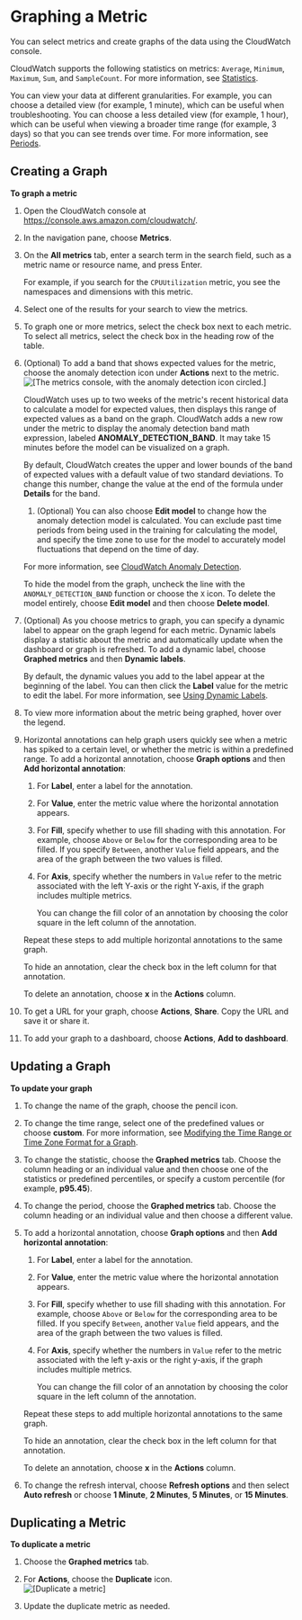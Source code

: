 # Graphing a Metric<a name="graph_a_metric"></a>

You can select metrics and create graphs of the data using the CloudWatch console\.

CloudWatch supports the following statistics on metrics: `Average`, `Minimum`, `Maximum`, `Sum`, and `SampleCount`\. For more information, see [Statistics](cloudwatch_concepts.md#Statistic)\.

You can view your data at different granularities\. For example, you can choose a detailed view \(for example, 1 minute\), which can be useful when troubleshooting\. You can choose a less detailed view \(for example, 1 hour\), which can be useful when viewing a broader time range \(for example, 3 days\) so that you can see trends over time\. For more information, see [Periods](cloudwatch_concepts.md#CloudWatchPeriods)\.

## Creating a Graph<a name="create-metric-graph"></a>

**To graph a metric**

1. Open the CloudWatch console at [https://console\.aws\.amazon\.com/cloudwatch/](https://console.aws.amazon.com/cloudwatch/)\.

1. In the navigation pane, choose **Metrics**\.

1. On the **All metrics** tab, enter a search term in the search field, such as a metric name or resource name, and press Enter\.

   For example, if you search for the `CPUUtilization` metric, you see the namespaces and dimensions with this metric\.

1. Select one of the results for your search to view the metrics\.

1. To graph one or more metrics, select the check box next to each metric\. To select all metrics, select the check box in the heading row of the table\.

1. \(Optional\) To add a band that shows expected values for the metric, choose the anomaly detection icon under **Actions** next to the metric\.   
![\[The metrics console, with the anomaly detection icon circled.\]](http://docs.aws.amazon.com/AmazonCloudWatch/latest/monitoring/images/Anomaly_Detection_Icon.PNG)

   CloudWatch uses up to two weeks of the metric's recent historical data to calculate a model for expected values, then displays this range of expected values as a band on the graph\. CloudWatch adds a new row under the metric to display the anomaly detection band math expression, labeled **ANOMALY\_DETECTION\_BAND**\. It may take 15 minutes before the model can be visualized on a graph\.

   By default, CloudWatch creates the upper and lower bounds of the band of expected values with a default value of two standard deviations\. To change this number, change the value at the end of the formula under **Details** for the band\.

   1. \(Optional\) You can also choose **Edit model** to change how the anomaly detection model is calculated\. You can exclude past time periods from being used in the training for calculating the model, and specify the time zone to use for the model to accurately model fluctuations that depend on the time of day\.

   For more information, see [CloudWatch Anomaly Detection](CloudWatch_Anomaly_Detection.md)\.

   To hide the model from the graph, uncheck the line with the ` ANOMALY_DETECTION_BAND` function or choose the `X` icon\. To delete the model entirely, choose **Edit model** and then choose **Delete model**\.

1. \(Optional\) As you choose metrics to graph, you can specify a dynamic label to appear on the graph legend for each metric\. Dynamic labels display a statistic about the metric and automatically update when the dashboard or graph is refreshed\. To add a dynamic label, choose **Graphed metrics** and then **Dynamic labels**\.

   By default, the dynamic values you add to the label appear at the beginning of the label\. You can then click the **Label** value for the metric to edit the label\. For more information, see [Using Dynamic Labels](graph-dynamic-labels.md)\.

1. To view more information about the metric being graphed, hover over the legend\.

1. Horizontal annotations can help graph users quickly see when a metric has spiked to a certain level, or whether the metric is within a predefined range\. To add a horizontal annotation, choose **Graph options** and then **Add horizontal annotation**:

   1. For **Label**, enter a label for the annotation\.

   1. For **Value**, enter the metric value where the horizontal annotation appears\.

   1. For **Fill**, specify whether to use fill shading with this annotation\. For example, choose `Above` or `Below` for the corresponding area to be filled\. If you specify `Between`, another `Value` field appears, and the area of the graph between the two values is filled\.

   1. For **Axis**, specify whether the numbers in `Value` refer to the metric associated with the left Y\-axis or the right Y\-axis, if the graph includes multiple metrics\.

      You can change the fill color of an annotation by choosing the color square in the left column of the annotation\. 

   Repeat these steps to add multiple horizontal annotations to the same graph\.

   To hide an annotation, clear the check box in the left column for that annotation\.

   To delete an annotation, choose **x** in the **Actions** column\.

1. To get a URL for your graph, choose **Actions**, **Share**\. Copy the URL and save it or share it\.

1. To add your graph to a dashboard, choose **Actions**, **Add to dashboard**\.

## Updating a Graph<a name="update-metric-graph"></a>

**To update your graph**

1. To change the name of the graph, choose the pencil icon\.

1. To change the time range, select one of the predefined values or choose **custom**\. For more information, see [Modifying the Time Range or Time Zone Format for a Graph](modify_graph_date_time.md)\.

1. To change the statistic, choose the **Graphed metrics** tab\. Choose the column heading or an individual value and then choose one of the statistics or predefined percentiles, or specify a custom percentile \(for example, **p95\.45**\)\.

1. To change the period, choose the **Graphed metrics** tab\. Choose the column heading or an individual value and then choose a different value\.

1. To add a horizontal annotation, choose **Graph options** and then **Add horizontal annotation**:

   1. For **Label**, enter a label for the annotation\.

   1. For **Value**, enter the metric value where the horizontal annotation appears\.

   1. For **Fill**, specify whether to use fill shading with this annotation\. For example, choose `Above` or `Below` for the corresponding area to be filled\. If you specify `Between`, another `Value` field appears, and the area of the graph between the two values is filled\.

   1. For **Axis**, specify whether the numbers in `Value` refer to the metric associated with the left y\-axis or the right y\-axis, if the graph includes multiple metrics\.

      You can change the fill color of an annotation by choosing the color square in the left column of the annotation\. 

   Repeat these steps to add multiple horizontal annotations to the same graph\.

   To hide an annotation, clear the check box in the left column for that annotation\.

   To delete an annotation, choose **x** in the **Actions** column\.

1. To change the refresh interval, choose **Refresh options** and then select **Auto refresh** or choose **1 Minute**, **2 Minutes**, **5 Minutes**, or **15 Minutes**\.

## Duplicating a Metric<a name="duplicate-metric-graph"></a>

**To duplicate a metric**

1. Choose the **Graphed metrics** tab\.

1. For **Actions**, choose the **Duplicate** icon\.  
![\[Duplicate a metric\]](http://docs.aws.amazon.com/AmazonCloudWatch/latest/monitoring/images/metric_graph_duplicate.png)

1. Update the duplicate metric as needed\.